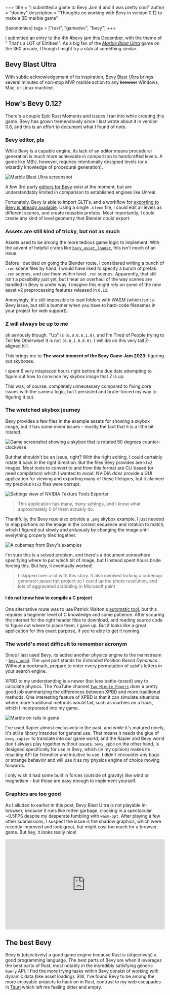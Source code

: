 +++
title = "I submitted a game to Bevy Jam 4 and it was pretty cool"
author = "doomy" 
description = "Thoughts on working with Bevy in version 0.12 to make a 3D marble game"

[taxonomies] 
tags = ["rust", "gamedev", "bevy"]
+++

I submitted an entry to the 4th #bevy jam this December, with the theme of "
That's a LOT of Entities!". As a big fan of the [*Marble Blast
Ultra*](https://en.wikipedia.org/wiki/Marble_Blast_Ultra) game on the 360
arcade, I though I might try a stab at something similar. 

## Bevy Blast Ultra

With subtle acknowledgement of its inspiration, [Bevy Blast Ultra](https://github.com/piedoom/bevy_blast_ultra/releases/) brings several
minutes of non-stop MVP marble action to any ~~browser~~ Windows, Mac, or Linux
machine.
 

## How's Bevy 0.12?

There's a couple Epic Rust Moments and issues I ran into while creating this
game. Bevy has grown tremendously since I last wrote about it in version 0.6,
and this is an effort to document what I found of note.

### Bevy editor, pls

While Bevy is a
capable engine, its lack of an editor means procedural generation is much more
achievable in comparison to handcrafted levels. A game like MBU, however,
requires intentionally designed levels (or a wizardly knowledge of procedural
generation). 

![Marble Blast Ultra screenshot](MarbleBlastUltra_screenshot.png)

A few 3rd party [editors for
Bevy](https://bevy-cheatbook.github.io/setup/bevy-tools.html) exist at the
moment, but are understandably limited in comparison to established engines like
Unreal.

Fortunately, Bevy *is* able to import GLTFs, and a workflow for [exporting to
Bevy is already
available](https://github.com/kaosat-dev/Blender_bevy_components_workflow).
Using a single `.blend` file, I could edit all levels as different scenes, and
create reusable prefabs. Most importantly, I could create any kind of level
geometry that Blender could export.

### Assets are still kind of tricky, but not as much

Assets used to be among the more tedious game logic to implement. With the
advent of helpful crates like
[`bevy_asset_loader`](https://github.com/NiklasEi/bevy_asset_loader), this isn't
much of an issue. 

Before I decided on going the Blender route, I considered writing a bunch of
`.ron` scene files by hand. I would have liked to specify a bunch of prefab
`.ron` scenes, and use them within level `.ron` scenes. Apparently, that still
isn't a possibility just yet, but I hear an overhaul of the way scenes are
handled in Bevy is under way. I imagine this might rely on some of the new asset
v2 preprocessing features released in `0.12`.

Annoyingly, it's still impossible to load folders with WASM (which isn't a
Bevy issue, but still a bummer when you have to hard-code filenames in your
project for web support). 

### Z will always be up to me

ok seriously though. "Up" is `(0.0,0.0,1.0)`, and I'm Tired of People trying to
Tell Me Otherwise! It is not `(0.0,1.0,0.0)`. I will die on this very tall
Z-aligned hill.

This brings me to **The worst moment of the Bevy Game Jam 2023**: figuring out
skyboxes.

I spent 6 very misplaced hours right before the due date attempting to figure
out how to convince my skybox image that Z is up.

This was, of course, completely unnecessary compared to fixing core issues with
the camera logic, but I persisted and brute-forced my way to figuring it out. 

### The wretched skybox journey

Bevy provides a few files in the example assets for showing a skybox image, but
it has some minor issues - mostly the fact that it is a little bit rotated.

![Game screenshot showing a skybox that is rotated 90 degrees
counter-clockwise](zup.png)

But that shouldn't be an issue, right? With the right editing, I could certainly
rotate it back in the right direction. But the files Bevy provides are `ktx2`
images. Most tools to convert to and from this format are CLI based (or need
compilation) which I wanted to avoid. NVIDIA *does* provide a GUI application
for viewing and exporting many of these filetypes, but it
claimed my precious `ktx2` files were corrupt. 

![Settings view of NVIDIA Texture Tools Exporter](texture-tools.png)

> This application has many, many settings, and I know what approximately 0 of
> them actually do.

Thankfully, the Bevy repo also provide a `.png` skybox example, I just needed to
map portions on the image in the correct sequence and rotation to match, which I
figured out slowly and arduously by changing the image until everything properly
tiled together.

![A cubemap from Bevy's examples](Ryfjallet_cubemap.png)

I'm sure this is a solved problem, and there's a document
somewhere specifying where to put which bit of image, but I instead spent hours
brute forcing this. But hey, it eventually worked!

> I skipped over a lot with this story. It also involved forking a cubemap
> generator javascript project so I could up the photo resolution, and lots of
> aggravated scribbling in Microsoft paint

#### I do not know how to compile a C project

One alternative route was to use Patrick Walton's [automatic
tool](https://github.com/pcwalton/gltf-ibl-sampler-egui), but this requires a
beginner level of C knowledge and some patience. After scouring the internet
for the right header files to download, and reading source code to figure out
where to place them, I gave up. But it looks like a great application for this
exact purpose, if you're able to get it running.

### The world's most difficult to remember acronym

Since I last used Bevy, its added another physics engine to the mainstream -
[`bevy_xpbd`](https://github.com/Jondolf/bevy_xpbd). The `xpbd` part stands for
*Extended Position Based Dynamics*. Without a bookmark, prepare to enter every
permutation of `xpbd`'s letters in your search engine.

XPBD to my understanding is a newer (but less battle-tested) way to calculate
physics. The YouTube channel [`Two Minute
Papers`](https://www.youtube.com/watch?v=F0QwAhUnpr4) does a pretty good job
summarizing the differences between XPBD and more traditional methods. One
interesting feature of XPBD is that it can simulate situations where more
traditional methods would fail, such as marbles on a track, which I incorporated
into my game.

![Marble on rails in game](rails.png)

I've used Rapier almost exclusively in the past, and while it's matured nicely,
it's still a library intended for general use. That means it needs the glue of
`bevy_rapier` to translate into our game world, and the Rapier and Bevy world
don't always play together without issues. `bevy_xpbd` on the other hand, is
designed specifically for use in Bevy, which (in my opinion) makes its resulting
API far friendlier and intuitive to use. I didn't encounter any bugs or strange
behavior and will use it as my physics engine of choice moving
forwards.

I only wish it had some built in forces (outside of gravity) like wind or
magnetism - but those are easy enough to implement yourself.

### Graphics are too good

As I alluded to earlier in this post, Bevy Blast Ultra is not playable
in-browser, because it runs like rotten garbage, clocking in a spectacular
~0.5FPS despite my desperate fumbling with `wasm-opt`. After playing a few other
submissions, I suspect the issue is the shadow graphics, which
were recently improved and look great, but might cost too much for a browser
game. But hey, it looks really nice!

<div style="padding:56.25% 0 0 0;position:relative;"><iframe src="https://player.vimeo.com/video/893312876?badge=0&amp;autopause=0&amp;player_id=0&amp;app_id=58479" frameborder="0" allow="autoplay; fullscreen; picture-in-picture" style="position:absolute;top:0;left:0;width:100%;height:100%;" title="Bevy Blast Ultra Gameplay"></iframe></div><script src="https://player.vimeo.com/api/player.js"></script>

## The best Bevy

Bevy is (objectively) a good game engine because Rust is (objectively) a good
programming language. The best parts of Bevy are when it leverages the best
parts of Rust, most notably in the incredibly satisfying generic `Query` API. I
find the more trying tasks within Bevy consist of working with dynamic data (like asset
loading). Still, I've found Bevy to be among the more enjoyable projects to hack
on in Rust, contrast to my web escapades in
[Tauri](https://github.com/piedoom/cedr) which left me feeling bitter and empty.
